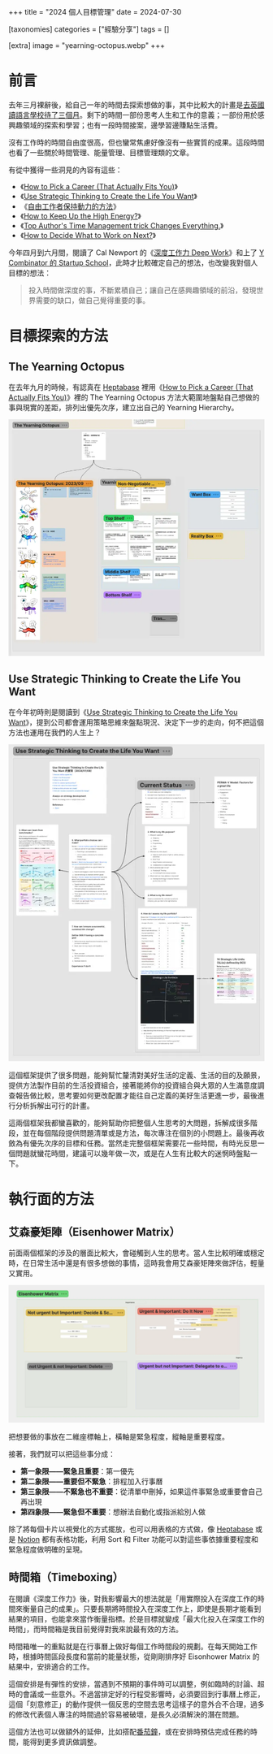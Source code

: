 +++
title = "2024 個人目標管理"
date = 2024-07-30

[taxonomies]
categories = ["經驗分享"]
tags = []

[extra]
image = "yearning-octopus.webp"
+++

# 前言
去年三月裸辭後，給自己一年的時間去探索想做的事，其中比較大的計畫是[去英國讀語言學校待了三個月](@/blog/2023-wimbledon-language-school/index.md)。剩下的時間一部份思考人生和工作的意義；一部份用於感興趣領域的探索和學習；也有一段時間接案，邊學習邊賺點生活費。

沒有工作時的時間自由度很高，但也蠻常焦慮好像沒有一些實質的成果。這段時間也看了一些關於時間管理、能量管理、目標管理類的文章。

有從中獲得一些洞見的內容有這些：
* 《[How to Pick a Career (That Actually Fits You)](@/wisdom/articles/picking-career/index.md)》
* 《[Use Strategic Thinking to Create the Life You Want](https://hbr.org/2023/12/use-strategic-thinking-to-create-the-life-you-want/)》
* 《[自由工作者保持動力的方法](@/wisdom/articles/how-i-stay-motivative-as-a-solo-creator/index.md)》
* 《[How to Keep Up the High Energy?](@/wisdom/videos/how-to-keep-up-the-high-energy/index.md)》
* 《[Top Author's Time Management trick Changes Everything.](https://youtu.be/0q7lW8OJ59U)》
* 《[How to Decide What to Work on Next?](https://nesslabs.com/decide-what-to-work-on-next)》

今年四月到六月間，閱讀了 Cal Newport 的《[深度工作力 Deep Work](https://www.goodreads.com/book/show/25744928-deep-work)》和上了 [Y Combinator 的 Startup School](https://startupschool.org)，此時才比較確定自己的想法，也改變我對個人目標的想法：

> 投入時間做深度的事，不斷累積自己；讓自己在感興趣領域的前沿，發現世界需要的缺口，做自己覺得重要的事。

# 目標探索的方法

## The Yearning Octopus
在去年九月的時候，有認真在 [Heptabase](@/blog/heptabase/index.md) 裡用《[How to Pick a Career (That Actually Fits You)](https://waitbutwhy.com/2018/04/picking-career.html)》裡的 The Yearning Octopus 方法大範圍地盤點自己想做的事與現實的差距，排列出優先次序，建立出自己的 Yearning Hierarchy。

![](yearning-octopus.webp)

## Use Strategic Thinking to Create the Life You Want
在今年初時則是閱讀到《[Use Strategic Thinking to Create the Life You Want](https://hbr.org/2023/12/use-strategic-thinking-to-create-the-life-you-want/)》，提到公司都會運用策略思維來盤點現況、決定下一步的走向，何不把這個方法也運用在我們的人生上？

![](strategic-thinking.webp)

這個框架提供了很多問題，能夠幫忙釐清對美好生活的定義、生活的目的及願景，提供方法製作目前的生活投資組合，接著能將你的投資組合與大眾的人生滿意度調查報告做比較，思考要如何更改配置才能往自己定義的美好生活更進一步，最後進行分析拆解出可行的計畫。

這兩個框架我都蠻喜歡的，能夠幫助你把整個人生思考的大問題，拆解成很多階段，並在每個階段提供問題清單或是方法，每次專注在個別的小問題上。最後再收斂為有優先次序的目標和任務。當然走完整個框架需要花一些時間，有時光反思一個問題就蠻花時間，建議可以幾年做一次，或是在人生有比較大的迷惘時盤點一下。

# 執行面的方法

## 艾森豪矩陣（Eisenhower Matrix）

前面兩個框架的涉及的層面比較大，會碰觸到人生的思考。當人生比較明確或穩定時，在日常生活中還是有很多想做的事情，這時我會用艾森豪矩陣來做評估，輕量又實用。

![](eisenhower.webp)

把想要做的事放在二維座標軸上，橫軸是緊急程度，縱軸是重要程度。

接著，我們就可以把這些事分成：

* **第一象限——緊急且重要**：第一優先
* **第二象限——重要但不緊急**：排程加入行事曆
* **第三象限——不緊急也不重要**：從清單中刪掉，如果這件事緊急或重要會自己再出現
* **第四象限——緊急但不重要**：想辦法自動化或指派給別人做

除了將每個卡片以視覺化的方式擺放，也可以用表格的方式做，像 [Heptabase](@/blog/heptabase/index.md) 或是 [Notion](https://notion.so/) 都有表格功能，利用 Sort 和 Filter 功能可以對這些事依據重要程度和緊急程度做明確的呈現。

## 時間箱（Timeboxing）

在閱讀《深度工作力》後，對我影響最大的想法就是「用實際投入在深度工作的時間來衡量自己的成果」。只要長期將時間投入在深度工作上，即使是長期才能看到結果的項目，也能拿來當作衡量指標。於是目標就變成「最大化投入在深度工作的時間」，而時間箱是我目前覺得對我來說最有效的方法。

時間箱唯一的重點就是在行事曆上做好每個工作時間段的規劃。在每天開始工作時，根據時間區段長度和當前的能量狀態，從剛剛排序好 Eisonhower Matrix 的結果中，安排適合的工作。

這個安排是有彈性的安排，當遇到不預期的事件時可以調整，例如臨時的討論、超時的會議或一些意外。不過當排定好的行程受影響時，必須要回到行事曆上修正，這個「刻意修正」的動作提供一個反思的空間去思考這樣子的意外合不合理，過多的修改代表個人專注的時間過於容易被破壞，是長久必須解決的潛在問題。

這個方法也可以做額外的延伸，比如搭配[番茄鐘](https://zh.wikipedia.org/zh-tw/%E7%95%AA%E8%8C%84%E5%B7%A5%E4%BD%9C%E6%B3%95)，或在安排時預估完成任務的時間，能得到更多資訊做調整。
